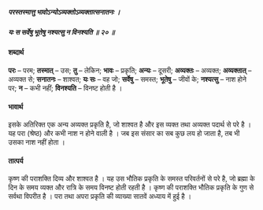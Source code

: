 ##### परस्तस्मात्तु भावोऽन्योऽव्यक्तोऽव्यक्तात्सनातनः ।
##### यः स सर्वेषु भूतेषु नश्यत्सु न विनश्यति ॥ २० ॥

#### शब्दार्थ

**परः** – परम; **तस्मात्** – उस; **तु** – लेकिन; **भावः** – प्रकृति; **अन्यः** – दूसरी; **अव्यक्तः** – अव्यक्त; **अव्यक्तात्** – अव्यक्त से; **सनातनः** – शाश्वत; **यः सः** – वह जो; **सर्वेषु** – समस्त; **भूतेषु** – जीवों के; **नश्यत्सु** – नाश होने पर; **न** – कभी नहीं; **विनश्यति** – विनष्ट होती है ।

#### भावार्थ

इसके अतिरिक्त एक अन्य अव्यक्त प्रकृति है, जो शाश्वत है और इस व्यक्त तथा अव्यक्त पदार्थ से परे है । यह परा (श्रेष्ठ) और कभी नाश न होने वाली है । जब इस संसार का सब कुछ लय हो जाता है, तब भी उसका नाश नहीं होता ।

#### तात्पर्य

कृष्ण की पराशक्ति दिव्य और शाश्वत है । यह उस भौतिक प्रकृति के समस्त परिवर्तनों से परे है, जो ब्रह्मा के दिन के समय व्यक्त और रात्रि के समय विनष्ट होती रहती है । कृष्ण की पराशक्ति भौतिक प्रकृति के गुण से सर्वथा विपरीत है । परा तथा अपरा प्रकृति की व्याख्या सातवें अध्याय में हुई है ।